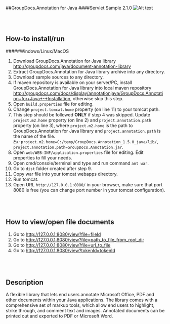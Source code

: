 ##GroupDocs.Annotation for Java
####Servlet Sample 2.1.0
![Alt text](https://media.licdn.com/media/p/7/005/059/258/39b2da3.png "Optional title")

<br/><br/>

How-to install/run
------

#####Windows/Linux/MacOS
1. Download GroupDocs.Annotation for Java library http://groupdocs.com/java/document-annotation-library
2. Extract GroupDocs.Annotation for Java library archive into any directory.
3. Download sample sources to any directory.
4. If maven repository is available on your server/PC, install GroupDocs.Annotation for Java library into local maven repository http://groupdocs.com/docs/display/annotationjava/GroupDocs.Annotation+for+Java+-+Installation, otherwise skip this step.
5. Open `build.properties` file for editing.
6. Change `project.tomcat.home` property (on line 11) to your tomcat path.
7. This step should be followed **ONLY** if step 4 was skipped. Update `project.m2.home` property (on line 2) and `project.annotation.path` property (on line 3), where `project.m2.home` is the path to GroupDocs.Annotation for Java library and `project.annotation.path` is the name of the file.
<br>*Ex:* `project.m2.home=C:/temp/GroupDocs.Annotation_1.5.0_java/lib/`, `project.annotation.path=GroupDocs.Annotation.jar`.
8. Open `web/WEB-INF/application.properties` file for editing. Edit properties to fill your needs.
9. Open cmd/console/terminal and type and run command `ant war`.
10. Go to `dist` folder created after step 9.
11. Copy war file into your tomcat webapps directory.
12. Run tomcat.
13. Open URL `http://127.0.0.1:8080/` in your browser, make sure that port 8080 is free (you can change port number in your tomcat configuration).
<br/><br/><br/><br/>

How to view/open file documents
-------------------------------
1. Go to http://127.0.0.1:8080/view?file=fileId
2. Go to http://127.0.0.1:8080/view?file=path_to_file_from_root_dir
3. Go to http://127.0.0.1:8080/view?file=url_to_file
4. Go to http://127.0.0.1:8080/view?tokenId=tokenId
<br/><br/><br/><br/>

Description
---------------
A flexible library that lets end users annotate Microsoft Office, PDF and other documents within your Java applications. The library comes with a comprehensive set of markup tools, which allow end users to highlight, strike through, and comment text and images. Annotated documents can be printed out and exported to PDF or Microsoft Word.
